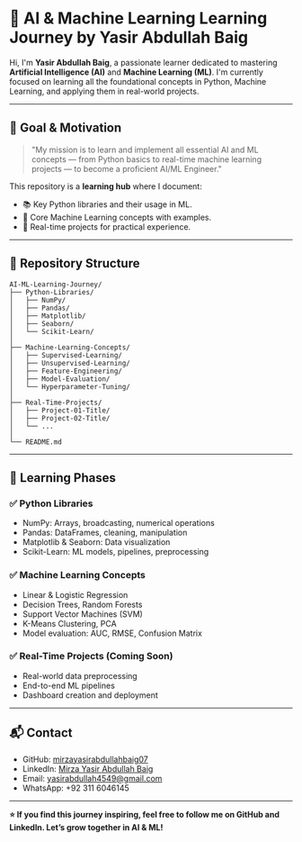 
# 📘 AI & Machine Learning Learning Journey by Yasir Abdullah Baig

Hi, I'm **Yasir Abdullah Baig**, a passionate learner dedicated to mastering **Artificial Intelligence (AI)** and **Machine Learning (ML)**. I'm currently focused on learning all the foundational concepts in Python, Machine Learning, and applying them in real-world projects.

---

## 🎯 Goal & Motivation

> "My mission is to learn and implement all essential AI and ML concepts — from Python basics to real-time machine learning projects — to become a proficient AI/ML Engineer."

This repository is a **learning hub** where I document:
- 📚 Key Python libraries and their usage in ML.
- 🤖 Core Machine Learning concepts with examples.
- 🧠 Real-time projects for practical experience.

---

## 🧩 Repository Structure

```
AI-ML-Learning-Journey/
├── Python-Libraries/
│   ├── NumPy/
│   ├── Pandas/
│   ├── Matplotlib/
│   ├── Seaborn/
│   └── Scikit-Learn/
│
├── Machine-Learning-Concepts/
│   ├── Supervised-Learning/
│   ├── Unsupervised-Learning/
│   ├── Feature-Engineering/
│   ├── Model-Evaluation/
│   └── Hyperparameter-Tuning/
│
├── Real-Time-Projects/
│   ├── Project-01-Title/
│   ├── Project-02-Title/
│   └── ...
│
└── README.md
```

---

## 📌 Learning Phases

### ✅ Python Libraries
- NumPy: Arrays, broadcasting, numerical operations
- Pandas: DataFrames, cleaning, manipulation
- Matplotlib & Seaborn: Data visualization
- Scikit-Learn: ML models, pipelines, preprocessing

### ✅ Machine Learning Concepts
- Linear & Logistic Regression
- Decision Trees, Random Forests
- Support Vector Machines (SVM)
- K-Means Clustering, PCA
- Model evaluation: AUC, RMSE, Confusion Matrix

### ✅ Real-Time Projects (Coming Soon)
- Real-world data preprocessing
- End-to-end ML pipelines
- Dashboard creation and deployment

---

## 📬 Contact

- GitHub: [mirzayasirabdullahbaig07](https://github.com/mirzayasirabdullahbaig07/)
- LinkedIn: [Mirza Yasir Abdullah Baig](https://www.linkedin.com/in/mirza-yasir-abdullah-baig/)
- Email: yasirabdullah4549@gmail.com
- WhatsApp: +92 311 6046145

---

**⭐ If you find this journey inspiring, feel free to follow me on GitHub and LinkedIn. Let’s grow together in AI & ML!**
